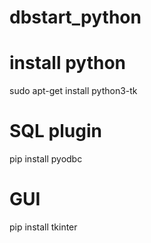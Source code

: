 # dbstart_python
# install python
sudo apt-get install python3-tk

# SQL plugin
pip install pyodbc

# GUI
pip install tkinter
